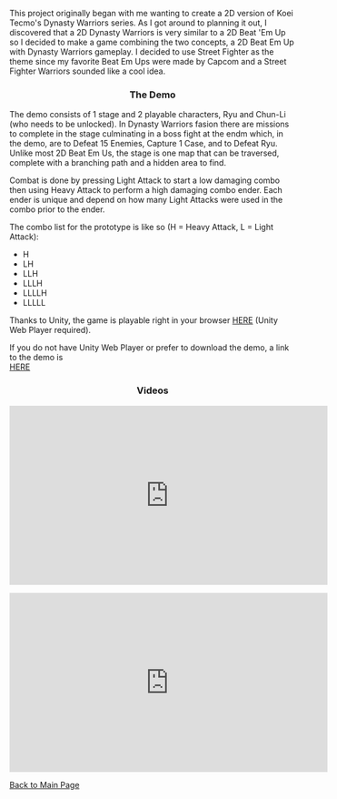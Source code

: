 <p>This project originally began with me wanting to create a 2D version of Koei Tecmo's Dynasty Warriors series. As I got around to planning it out, I discovered that a 2D Dynasty Warriors is very similar to a 2D Beat 'Em Up so I decided to make a game combining the two concepts, a 2D Beat Em Up with Dynasty Warriors gameplay. I decided to use Street Fighter as the theme since my favorite Beat Em Ups were made by Capcom and a Street Fighter Warriors sounded like a cool idea.</p>

<h3><p align = "center">The Demo</p></h3>

<p>The demo consists of 1 stage and 2 playable characters, Ryu and Chun-Li (who needs to be unlocked). In Dynasty Warriors fasion there are missions to complete in the stage culminating in a boss fight at the endm which, in the demo, are to Defeat 15 Enemies, Capture 1 Case, and to Defeat Ryu. Unlike most 2D Beat Em Us, the stage is one map that can be traversed, complete with a branching path and a hidden area to find.</p>

<p>Combat is done by pressing Light Attack to start a low damaging combo then using Heavy Attack to perform a high damaging combo ender. Each ender is unique and depend on how many Light Attacks were used in the combo prior to the ender.</p>

<p>The combo list for the prototype is like so (H = Heavy Attack, L = Light Attack):</p>
<ul>
<li>H</li>
<li>LH</li>
<li>LLH</li>
<li>LLLH</li>
<li>LLLLH</li>
<li>LLLLL</li>
</ul>

<p>Thanks to Unity, the game is playable right in your browser <a href="http://mvpet.github.io/ProjectWW/WeeklyBuild.html">HERE</a> (Unity Web Player required).</p>

<p>If you do not have Unity Web Player or prefer to download the demo, a link to the demo is <br><a href="https://drive.google.com/open?id=0B63ySixcTyG4VFNzUHc1dmhDVXM">HERE</a></p>

<h3><p align="center">Videos</p></h3>

<p align="center"><iframe width="560" height="315" src="https://www.youtube.com/embed/reAcTrzuf9M" frameborder="0" allowfullscreen></iframe></p>

<p align="center"><iframe width="560" height="315" src="https://www.youtube.com/embed/I_Ku3A7V1wE" frameborder="0" allowfullscreen></iframe></p>


<p><a href="http://mvpet.github.io/">Back to Main Page</a></p>
